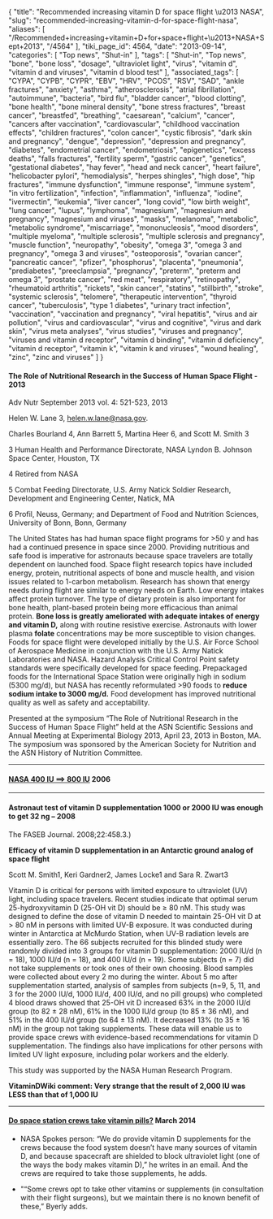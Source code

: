 {
    "title": "Recommended increasing vitamin D for space flight \u2013 NASA",
    "slug": "recommended-increasing-vitamin-d-for-space-flight-nasa",
    "aliases": [
        "/Recommended+increasing+vitamin+D+for+space+flight+\u2013+NASA+Sept+2013",
        "/4564"
    ],
    "tiki_page_id": 4564,
    "date": "2013-09-14",
    "categories": [
        "Top news",
        "Shut-in"
    ],
    "tags": [
        "Shut-in",
        "Top news",
        "bone",
        "bone loss",
        "dosage",
        "ultraviolet light",
        "virus",
        "vitamin d",
        "vitamin d and viruses",
        "vitamin d blood test"
    ],
    "associated_tags": [
        "CYPA",
        "CYPB",
        "CYPR",
        "EBV",
        "HRV",
        "PCOS",
        "RSV",
        "SAD",
        "ankle fractures",
        "anxiety",
        "asthma",
        "atherosclerosis",
        "atrial fibrillation",
        "autoimmune",
        "bacteria",
        "bird flu",
        "bladder cancer",
        "blood clotting",
        "bone health",
        "bone mineral density",
        "bone stress fractures",
        "breast cancer",
        "breastfed",
        "breathing",
        "caesarean",
        "calcium",
        "cancer",
        "cancers after vaccination",
        "cardiovascular",
        "childhood vaccination effects",
        "children fractures",
        "colon cancer",
        "cystic fibrosis",
        "dark skin and pregnancy",
        "dengue",
        "depression",
        "depression and pregnancy",
        "diabetes",
        "endometrial cancer",
        "endometriosis",
        "epigenetics",
        "excess deaths",
        "falls fractures",
        "fertility sperm",
        "gastric cancer",
        "genetics",
        "gestational diabetes",
        "hay fever",
        "head and neck cancer",
        "heart failure",
        "helicobacter pylori",
        "hemodialysis",
        "herpes shingles",
        "high dose",
        "hip fractures",
        "immune dysfunction",
        "immune response",
        "immune system",
        "in vitro fertilization",
        "infection",
        "inflammation",
        "influenza",
        "iodine",
        "ivermectin",
        "leukemia",
        "liver cancer",
        "long covid",
        "low birth weight",
        "lung cancer",
        "lupus",
        "lymphoma",
        "magnesium",
        "magnesium and pregnancy",
        "magnesium and viruses",
        "masks",
        "melanoma",
        "metabolic",
        "metabolic syndrome",
        "miscarriage",
        "mononucleosis",
        "mood disorders",
        "multiple myeloma",
        "multiple sclerosis",
        "multiple sclerosis and pregnancy",
        "muscle function",
        "neuropathy",
        "obesity",
        "omega 3",
        "omega 3 and pregnancy",
        "omega 3 and viruses",
        "osteoporosis",
        "ovarian cancer",
        "pancreatic cancer",
        "pfizer",
        "phosphorus",
        "placenta",
        "pneumonia",
        "prediabetes",
        "preeclampsia",
        "pregnancy",
        "preterm",
        "preterm and omega 3",
        "prostate cancer",
        "red meat",
        "respiratory",
        "retinopathy",
        "rheumatoid arthritis",
        "rickets",
        "skin cancer",
        "statins",
        "stillbirth",
        "stroke",
        "systemic sclerosis",
        "telomere",
        "therapeutic intervention",
        "thyroid cancer",
        "tuberculosis",
        "type 1 diabetes",
        "urinary tract infection",
        "vaccination",
        "vaccination and pregnancy",
        "viral hepatitis",
        "virus and air pollution",
        "virus and cardiovascular",
        "virus and cognitive",
        "virus and dark skin",
        "virus meta analyses",
        "virus studies",
        "viruses and pregnancy",
        "viruses and vitamin d receptor",
        "vitamin d binding",
        "vitamin d deficiency",
        "vitamin d receptor",
        "vitamin k",
        "vitamin k and viruses",
        "wound healing",
        "zinc",
        "zinc and viruses"
    ]
}


#### The Role of Nutritional Research in the Success of Human Space Flight - 2013

Adv Nutr September 2013 vol. 4: 521-523, 2013

Helen W. Lane 3, helen.w.lane@nasa.gov.

Charles Bourland 4,  Ann Barrett 5, Martina Heer 6, and  Scott M. Smith 3

3 Human Health and Performance Directorate, NASA Lyndon B. Johnson Space Center, Houston, TX

4 Retired from NASA

5 Combat Feeding Directorate, U.S. Army Natick Soldier Research, Development and Engineering Center, Natick, MA

6 Profil, Neuss, Germany; and Department of Food and Nutrition Sciences, University of Bonn, Bonn, Germany

The United States has had human space flight programs for >50 y and has had a continued presence in space since 2000. Providing nutritious and safe food is imperative for astronauts because space travelers are totally dependent on launched food. Space flight research topics have included energy, protein, nutritional aspects of bone and muscle health, and vision issues related to 1-carbon metabolism. Research has shown that energy needs during flight are similar to energy needs on Earth. Low energy intakes affect protein turnover. The type of dietary protein is also important for bone health, plant-based protein being more efficacious than animal protein.  **Bone loss is greatly ameliorated with adequate intakes of energy and vitamin D,**  along with routine resistive exercise. Astronauts with lower plasma  **folate**  concentrations may be more susceptible to vision changes. Foods for space flight were developed initially by the U.S. Air Force School of Aerospace Medicine in conjunction with the U.S. Army Natick Laboratories and NASA. Hazard Analysis Critical Control Point safety standards were specifically developed for space feeding. Prepackaged foods for the International Space Station were originally high in sodium (5300 mg/d), but NASA has recently reformulated >90 foods to  **reduce sodium intake to 3000 mg/d.**  Food development has improved nutritional quality as well as safety and acceptability.

Presented at the symposium “The Role of Nutritional Research in the Success of Human Space Flight” held at the ASN Scientific Sessions and Annual Meeting at Experimental Biology 2013, April 23, 2013 in Boston, MA. The symposium was sponsored by the American Society for Nutrition and the ASN History of Nutrition Committee. 

---

#### [NASA 400 IU ==> 800 IU](https://humanresearchroadmap.nasa.gov/gaps/gap.aspx?i=241) 2006

---

#### Astronaut test of vitamin D supplementation  1000 or 2000 IU was enough to get 32 ng – 2008

The FASEB Journal. 2008;22:458.3.) 

 **Efficacy of vitamin D supplementation in an Antarctic ground analog of space flight** 

Scott M. Smith1, Keri Gardner2, James Locke1 and Sara R. Zwart3

Vitamin D is critical for persons with limited exposure to ultraviolet (UV) light, including space travelers. Recent studies indicate that optimal serum 25-hydroxyvitamin D (25-OH vit D) should be ≥ 80 nM. This study was designed to define the dose of vitamin D needed to maintain 25-OH vit D at > 80 nM in persons with limited UV-B exposure. It was conducted during winter in Antarctica at McMurdo Station, when UV-B radiation levels are essentially zero. The 66 subjects recruited for this blinded study were randomly divided into 3 groups for vitamin D supplementation: 2000 IU/d (n = 18), 1000 IU/d (n = 18), and 400 IU/d (n = 19). Some subjects (n = 7) did not take supplements or took ones of their own choosing. Blood samples were collected about every 2 mo during the winter. About 5 mo after supplementation started, analysis of samples from subjects (n=9, 5, 11, and 3 for the 2000 IU/d, 1000 IU/d, 400 IU/d, and no pill groups) who completed 4 blood draws showed that 25-OH vit D increased 63% in the 2000 IU/d group (to 82 ± 28 nM), 61% in the 1000 IU/d group (to 85 ± 36 nM), and 51% in the 400 IU/d group (to 64 ± 13 nM). It decreased 13% (to 35 ± 16 nM) in the group not taking supplements. These data will enable us to provide space crews with evidence-based recommendations for vitamin D supplementation. The findings also have implications for other persons with limited UV light exposure, including polar workers and the elderly. 

This study was supported by the NASA Human Research Program.

 **VitaminDWiki comment: Very strange that the result of 2,000 IU was LESS than that of 1,000 IU** 

---

#### [Do space station crews take vitamin pills?](https://www.airspacemag.com/need-to-know/do-space-station-crews-take-vitamin-pills-180949990/) March 2014

* NASA Spokes person: “We do provide vitamin D supplements for the crews because the food system doesn’t have many sources of vitamin D, and because spacecraft are shielded to block ultraviolet light (one of the ways the body makes vitamin D),” he writes in an email. And the crews are required to take those supplements, he adds.

* "“Some crews opt to take other vitamins or supplements (in consultation with their flight surgeons), but we maintain there is no known benefit of these,” Byerly adds.